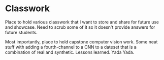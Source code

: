 # Classwork
Place to hold various classwork that I want to store and share for future use and showcase. Need to scrub some of it so it doesn't provide answers for future students. 

Most importantly, place to hold capstone computer vision work. Some neat stuff with adding a fourth-channel to a CNN to a dateset that is a combination of real and synthetic. Lessons learned. Yada Yada. 

